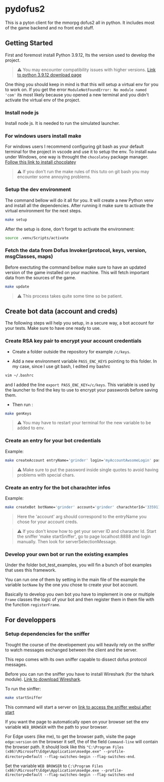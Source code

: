 # pydofus2

This is a pyton client for the mmorpg dofus2 all in python. It includes most of the game backend and no front end stuff.

## Getting Started

First and foremost install Python 3.9.12, Its the version used to develop the project.

> :warning: You may encounter compatibility issues with higher versions. [Link to python 3.9.12 download page](https://www.python.org/downloads/release/python-3912/)

One thing you should keep in mind is that this will setup a virtual env for you to work on. If you get the error `ModuleNotFoundError: No module named 'com'` its most likely because you opened a new terminal and you didn't activate the virtual env of the project.

### Install node js

Install node js. It is needed to run the simulated launcher.

### For windows users install make

For windows users I recommend configuring git bash as your default terminal for the project in vscode and use it to setup the env.
To install `make` under Windows, one way is throught the `chocolatey` package manager.
[Follow this link to install chocolatey](https://www.liquidweb.com/kb/how-to-install-chocolatey-on-windows/)

> :warning: If you don't run the make rules of this tuto on git bash you may encounter some annoying problems.

### Setup the dev environment

The command bellow will do it all for you. It will create a new Python venv and install all the dependencies.
After running it make sure to activate the virtual environment for the next steps.

```bash
make setup
```

After the setup is done, don't forget to activate the environment:

```bash
source .venv/Scripts/activate
```

### Fetch the data from Dofus Invoker(protocol, keys, version, msgClasses, maps)

Before exectuting the command bellow make sure to have an updated version of the game installed on your machine.
This will fetch important data from the sources of the game.

```bash
make update
```

> :warning: This process takes quite some time so be patient.

## Create bot data (account and creds)

The following steps will help you setup, in a secure way, a bot account for your tests. Make sure to have one ready to use.

### Create RSA key pair to encrypt your account credentials

* Create a folder outside the repository for example `/c/keys`.
  
* Add a new environment variable `PASS_ENC_KEYS` pointing to this folder. In my case, since I use git bash, I edited my bashrc
  
```bash
vim ~/.bashrc
```

and I added the line `export PASS_ENC_KEY=/c/keys`. This variable is used by the launcher to find the key to use to encrypt your passwords before saving them.

* Then run :

```bash
make genKeys
```

> :warning: You may have to restart your terminal for the new variable to be added to env.

### Create an entry for your bot credentials

Example:

```bash
make createAccount entryName='grinder' login='myAccountAwsomeLogin' password='keepThisOneSafe'
```

> :warning: Make sure to put the password inside single quotes to avoid having problems with special chars.

### Create an entry for the bot charachter infos

Example:

```bash
make createBot botName='grinder' account='grinder' charachterId='335911059666' serverId='210'
```

> Here the 'account' arg should correspond to the entryName you chose for your account creds.

> :warning: If you don't know how to get your server ID and character Id. Start the sniffer 'make startSniffer', go to page localhost:8888 and login manually. Then look for serverSelectionMessage.

### Develop your own bot or run the existing examples

Under the folder bot_test_examples, you will fin a bunch of bot examples that uses this framework.

You can run one of them by setting in the main file of the example the variable `botName` by the one you chose to create your bot account. 

Basically to develop you own bot you have to implement in one or multiple `Frame` classes the logic of your bot and then register them in them file with the function `registerFrame`.

## For developpers 

### Setup dependencies for the sniffer 

Trought the course of the developement you will heavily rely on the sniffer to watch messages exchanged between the client and the server.

This repo comes with its own sniffer capable to dissect dofus protocol messages.

Before you can run the sniffer you have to install Wireshark (for the tshark module). [Link to download Wireshark](https://www.wireshark.org/download.html).

To run the sinffer:

```bash
make startSniffer
```

This command will start a server on [link to access the sniffer webui after start](http://localhost:8888)

If you want the page to automatically open on your browser set the env variable `WEB_BROWSER` with the path to your browser. 

For Edge users (like me), to get the browser path, visite the page `edge:version` on the browser it self, the of the field `Command-line` will contain the browser path. It should look like this `"C:\Program Files (x86)\Microsoft\Edge\Application\msedge.exe" --profile-directory=Default --flag-switches-begin --flag-switches-end`.

Set the variable `WEB BROWSER` to `C:\Program Files (x86)\Microsoft\Edge\Application\msedge.exe --profile-directory=Default --flag-switches-begin --flag-switches-end`
